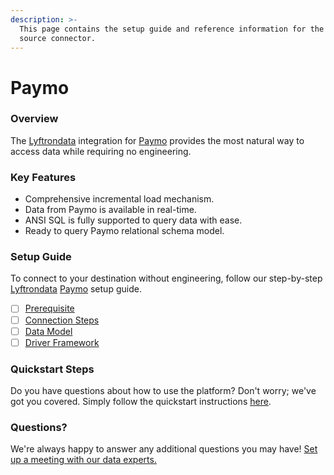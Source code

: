 ```yaml
---
description: >-
  This page contains the setup guide and reference information for the Paymo
  source connector.
---
```


# Paymo

### Overview

The [Lyftrondata](https://www.lyftrondata.com/) integration for [Paymo](https://www.lyftrondata.com/integration/sales-analytics/paymo/) provides the most natural way to access data while requiring no engineering.

### Key Features

* Comprehensive incremental load mechanism.
* Data from Paymo is available in real-time.
* ANSI SQL is fully supported to query data with ease.
* Ready to query Paymo relational schema model.

### Setup Guide

To connect to your destination without engineering, follow our step-by-step [Lyftrondata](https://www.lyftrondata.com/) [Paymo](https://www.lyftrondata.com/integration/sales-analytics/paymo/) setup guide.

* [ ] [Prerequisite](prerequisite.md)
* [ ] [Connection Steps](connection-steps.md)
* [ ] [Data Model](data-model/erd.md)
* [ ] [Driver Framework](driver-framework/)

### Quickstart Steps

Do you have questions about how to use the platform? Don't worry; we've got you covered. Simply follow the quickstart instructions [here](broken-reference).

### Questions? <a href="#questions" id="questions"></a>

We're always happy to answer any additional questions you may have! [Set up a meeting with our data experts.](https://www.lyftrondata.com/book-a-meeting/)
